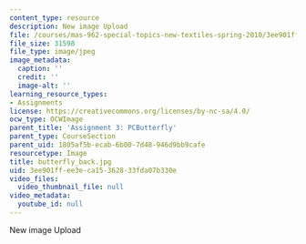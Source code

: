 ```yaml
---
content_type: resource
description: New image Upload
file: /courses/mas-962-special-topics-new-textiles-spring-2010/3ee901ffee3eca15362833fda07b330e_butterfly_back.jpg
file_size: 31598
file_type: image/jpeg
image_metadata:
  caption: ''
  credit: ''
  image-alt: ''
learning_resource_types:
- Assignments
license: https://creativecommons.org/licenses/by-nc-sa/4.0/
ocw_type: OCWImage
parent_title: 'Assignment 3: PCButterfly'
parent_type: CourseSection
parent_uid: 1805af5b-ecab-6b00-7d48-946d9bb9cafe
resourcetype: Image
title: butterfly_back.jpg
uid: 3ee901ff-ee3e-ca15-3628-33fda07b330e
video_files:
  video_thumbnail_file: null
video_metadata:
  youtube_id: null
---
```

New image Upload